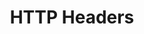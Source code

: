 ---
layout: topic
title: HTTP Headers
permalink: /design/topics/http-headers
data:
  items:
    - references:
        - name: REST Resources
          url: 'https://developer.atlassian.com/docs/atlassian-platform-common-components/rest-api-development/atlassian-rest-api-design-guidelines-version-1#AtlassianRESTAPIDesignGuidelinesversion1-RESTResources'
          quote: Entities SHOULD be served with an ETag header.
        - name: Caching
          url: 'https://developer.atlassian.com/docs/atlassian-platform-common-components/rest-api-development/atlassian-rest-api-design-guidelines-version-1#AtlassianRESTAPIDesignGuidelinesversion1-Caching'
          quote: 'ETag, If-None-Match'
      _embedded:
        guideline:
          id: atlassian-rest-api-design-guidelines-version-1
          title: Atlassian REST API Design Guidelines version 1
          type: website
          url: 'https://developer.atlassian.com/docs/atlassian-platform-common-components/rest-api-development/atlassian-rest-api-design-guidelines-version-1'
          company: Atlassian
          companyLogoUrl: /media/logos/atlassian.png
          companyUrl: 'https://developer.atlassian.com/'
          date: 2016-01-22T00:00:00.000Z
          reviewDate: 2016-09-01T00:00:00.000Z
          _links:
            self:
              href: /design/guidelines/atlassian-rest-api-design-guidelines-version-1
            guidelineTopics:
              href: /design/guidelines/atlassian-rest-api-design-guidelines-version-1/topics
      _links:
        guideline:
          href: /design/guidelines/atlassian-rest-api-design-guidelines-version-1
    - references:
        - name: Detectability (Deprecation Policy)
          url: 'https://developer.atlassian.com/display/HOME/Atlassian+REST+API+policy#AtlassianRESTAPIpolicy-Detectability'
      _embedded:
        guideline:
          id: atlassian-rest-api-policy
          title: Atlassian REST API Policy
          type: website
          url: 'https://developer.atlassian.com/display/HOME/Atlassian+REST+API+policy'
          company: Atlassian
          companyLogoUrl: /media/logos/atlassian.png
          companyUrl: 'https://developer.atlassian.com/'
          date: 2015-01-15T00:00:00.000Z
          reviewDate: 2016-09-01T00:00:00.000Z
          _links:
            self:
              href: /design/guidelines/atlassian-rest-api-policy
            guidelineTopics:
              href: /design/guidelines/atlassian-rest-api-policy/topics
      _links:
        guideline:
          href: /design/guidelines/atlassian-rest-api-policy
    - references:
        - name: 3.5 HTTP Headers
          url: 'https://github.com/CiscoDevNet/api-design-guide#351-standard-headers'
        - name: 3.6.1 POST
          quote: Location header
          url: 'https://github.com/CiscoDevNet/api-design-guide#361-post'
      _embedded:
        guideline:
          id: cisco-api-design-guide
          title: API Design Guide
          type: github
          url: 'https://github.com/CiscoDevNet/api-design-guide'
          company: Cisco
          companyLogoUrl: /media/logos/cisco.png
          companyUrl: 'http://developer.cisco.com/'
          date: 2015-08-21T00:00:00.000Z
          reviewDate: 2016-08-18T00:00:00.000Z
          _links:
            self:
              href: /design/guidelines/cisco-api-design-guide
            guidelineTopics:
              href: /design/guidelines/cisco-api-design-guide/topics
      _links:
        guideline:
          href: /design/guidelines/cisco-api-design-guide
    - references:
        - name: Expires HTTP Header
          url: 'https://github.com/Haufe-Lexware/api-style-guide/blob/master/caching/caching.md#expires-http-header'
        - name: 'https://github.com/Haufe-Lexware/api-style-guide/blob/master/caching/caching.md#cache-control-header'
          url: 'https://github.com/Haufe-Lexware/api-style-guide/blob/master/caching/caching.md#cache-control-header'
        - name: ETag
          url: 'https://github.com/Haufe-Lexware/api-style-guide/blob/master/caching/caching.md#etag'
      _embedded:
        guideline:
          id: haufe-api-styleguide
          title: Haufe API style guide
          type: github
          url: 'https://github.com/Haufe-Lexware/api-style-guide/blob/master/readme.md'
          company: Haufe
          companyLogoUrl: /media/logos/haufe.png
          companyUrl: 'http://dev.haufe.com/'
          date: 2015-01-15T00:00:00.000Z
          reviewDate: 2016-08-31T00:00:00.000Z
          _links:
            self:
              href: /design/guidelines/haufe-api-styleguide
            guidelineTopics:
              href: /design/guidelines/haufe-api-styleguide/topics
      _links:
        guideline:
          href: /design/guidelines/haufe-api-styleguide
    - references:
        - name: Require Versioning in the Accepts Header
          url: 'https://geemus.gitbooks.io/http-api-design/content/en/foundations/require-versioning-in-the-accepts-header.html'
        - name: Support ETags for Caching
          url: 'https://geemus.gitbooks.io/http-api-design/content/en/foundations/support-etags-for-caching.html'
        - name: Provide Request-Ids for Introspection
          url: 'https://geemus.gitbooks.io/http-api-design/content/en/foundations/provide-request-ids-for-introspection.html'
        - name: Divide Large Responses Across Requests with Ranges
          description: 'https://geemus.gitbooks.io/http-api-design/content/en/foundations/divide-large-responses-across-requests-with-ranges.html'
      _embedded:
        guideline:
          id: heroku-http-api-design-guide
          title: HTTP API Design Guide
          type: gitbook
          url: 'https://geemus.gitbooks.io/http-api-design/content/en/'
          company: Heroku
          companyLogoUrl: /media/logos/heroku.png
          companyUrl: 'https://devcenter.heroku.com/articles/platform-api-reference'
          date: 2016-07-05T00:00:00.000Z
          reviewDate: 2016-08-31T00:00:00.000Z
          _links:
            self:
              href: /design/guidelines/heroku-http-api-design-guide
            guidelineTopics:
              href: /design/guidelines/heroku-http-api-design-guide/topics
      _links:
        guideline:
          href: /design/guidelines/heroku-http-api-design-guide
    - references:
        - name: POST
          url: 'https://github.com/Microsoft/api-guidelines/blob/master/Guidelines.md#741-post'
          quote: POST operations SHOULD support the Location response header
        - name: Options and link headers
          url: 'https://github.com/Microsoft/api-guidelines/blob/master/Guidelines.md#744-options-and-link-headers'
        - name: Standard request headers
          url: 'https://github.com/Microsoft/api-guidelines/blob/master/Guidelines.md#75-standard-request-headers'
        - name: Standard response headers
          url: 'https://github.com/Microsoft/api-guidelines/blob/master/Guidelines.md#76-standard-response-headers'
        - name: Custom Headers
          url: 'https://github.com/Microsoft/api-guidelines/blob/master/Guidelines.md#77-custom-headers'
        - name: Specifying headers as query parameters
          url: 'https://github.com/Microsoft/api-guidelines/blob/master/Guidelines.md#78-specifying-headers-as-query-parameters'
      _embedded:
        guideline:
          id: microsoft-rest-api-guidelines
          title: Microsoft REST API Guidelines
          type: github
          url: 'https://github.com/Microsoft/api-guidelines/blob/master/Guidelines.md'
          company: Microsoft
          companyLogoUrl: /media/logos/microsoft.png
          companyUrl: 'https://opensource.microsoft.com/'
          date: 2016-07-19T00:00:00.000Z
          reviewDate: 2016-08-31T00:00:00.000Z
          _links:
            self:
              href: /design/guidelines/microsoft-rest-api-guidelines
            guidelineTopics:
              href: /design/guidelines/microsoft-rest-api-guidelines/topics
      _links:
        guideline:
          href: /design/guidelines/microsoft-rest-api-guidelines
    - references:
        - name: Link Headers
          url: 'http://restful-api-design.readthedocs.io/en/latest/methods.html#link-headers'
      _embedded:
        guideline:
          id: redhat-thoughts-on-restful-api-design
          title: Thoughts on RESTful API Design
          type: website
          url: 'http://restful-api-design.readthedocs.io/en/latest/'
          company: Red Hat
          companyLogoUrl: /media/logos/redhat.png
          companyUrl: 'https://www.redhat.com/'
          date: 2012-11-15T00:00:00.000Z
          reviewDate: 2016-08-18T00:00:00.000Z
          _links:
            self:
              href: /design/guidelines/redhat-thoughts-on-restful-api-design
            guidelineTopics:
              href: /design/guidelines/redhat-thoughts-on-restful-api-design/topics
      _links:
        guideline:
          href: /design/guidelines/redhat-thoughts-on-restful-api-design
    - references:
        - name: General guidelines for RESTful URLs
          quote: URL v. header
          url: 'https://github.com/WhiteHouse/api-standards/blob/master/README.md#general-guidelines-for-restful-urls'
      _embedded:
        guideline:
          id: white-house-web-api-standards
          title: White House Web API Standards
          type: github
          url: 'https://github.com/WhiteHouse/api-standards'
          company: White House
          companyLogoUrl: /media/logos/whitehouse.png
          companyUrl: 'https://www.whitehouse.gov/developers'
          date: 2015-02-24T00:00:00.000Z
          reviewDate: 2016-08-18T00:00:00.000Z
          _links:
            self:
              href: /design/guidelines/white-house-web-api-standards
            guidelineTopics:
              href: /design/guidelines/white-house-web-api-standards/topics
      _links:
        guideline:
          href: /design/guidelines/white-house-web-api-standards
    - references:
        - name: You Must Hyphenate HTTP Headers
          url: 'http://zalando.github.io/restful-api-guidelines/naming/Naming.html#must-you-must-hyphenate-http-headers'
        - name: Prefer Hyphenated-Pascal-Case for HTTP header Fields
          url: 'http://zalando.github.io/restful-api-guidelines/naming/Naming.html#should-prefer-hyphenatedpascalcase-for-http-header-fields'
        - name: Use Standardized Headers
          url: 'http://zalando.github.io/restful-api-guidelines/naming/Naming.html#could-use-standardized-headers'
        - name: Use 429 with Headers for Rate Limits
          url: 'http://zalando.github.io/restful-api-guidelines/http/Http.html#must-use-429-with-headers-for-rate-limits'
        - name: Do Not Use Link Headers with JSON entities
          url: 'http://zalando.github.io/restful-api-guidelines/hyper-media/Hypermedia.html#must-do-not-use-link-headers-with-json-entities'
        - name: HTTP headers
          url: 'http://zalando.github.io/restful-api-guidelines/data-formats/DataFormats.html#http-headers'
          quote: Use the HTTP date format defined in RFC 7231
        - name: Common Headers
          url: 'http://zalando.github.io/restful-api-guidelines/headers/CommonHeaders.html'
        - name: Proprietary Headers
          url: 'http://zalando.github.io/restful-api-guidelines/headers/ProprietaryHeaders.html'
        - name: Add a Warning Header to Responses
          url: 'http://zalando.github.io/restful-api-guidelines/deprecation/Deprecation.html#should-add-a-warning-header-to-responses'
      _embedded:
        guideline:
          id: zalando-restful-api-guidelines
          title: RESTFul API Guidelines
          type: website
          url: 'http://zalando.github.io/restful-api-guidelines/'
          company: Zalando
          companyLogoUrl: /media/logos/zalando.png
          companyUrl: 'https://tech.zalando.de/'
          date: 2016-01-22T00:00:00.000Z
          reviewDate: 2016-08-28T00:00:00.000Z
          _links:
            self:
              href: /design/guidelines/zalando-restful-api-guidelines
            guidelineTopics:
              href: /design/guidelines/zalando-restful-api-guidelines/topics
      _links:
        guideline:
          href: /design/guidelines/zalando-restful-api-guidelines
  _embedded:
    topic:
      id: http-headers
      name: HTTP Headers
      description: How to use standard or custom HTTP headers
      _links:
        self:
          href: /design/topics/http-headers
        topicGuidelines:
          href: /design/topics/http-headers/guidelines
  _links:
    self:
      href: /design/topics/http-headers/guidelines
    topic:
      href: /design/topics/http-headers
---